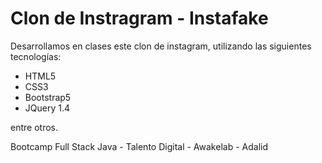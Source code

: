 # Clon de Instragram - Instafake

Desarrollamos en clases este clon de instagram, utilizando las siguientes tecnologías:

- HTML5
- CSS3
- Bootstrap5
- JQuery 1.4

entre otros.

Bootcamp Full Stack Java - Talento Digital - Awakelab - Adalid
